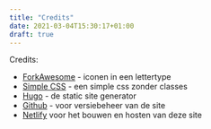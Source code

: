 ```yaml
---
title: "Credits"
date: 2021-03-04T15:30:17+01:00
draft: true
---
```

Credits:

- [ForkAwesome](#) - iconen in een lettertype
- [Simple CSS](https://simplecss.org/) - een simple css zonder classes
- [Hugo](https://gohugo.io/) - de static site generator
- [Github](https://github.com/) - voor versiebeheer van de site
- [Netlify](https://netlify.com) voor het bouwen en hosten van deze site
